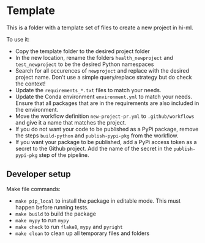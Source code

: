 # Template

This is a folder with a template set of files to create a new project in hi-ml.

To use it:

* Copy the template folder to the desired project folder
* In the new location, rename the folders `health_newproject` and `test_newproject` to be the desired Python namespaces
* Search for all occurences of `newproject` and replace with the desired project name. Don't use a simple query/replace
  strategy but do check the context!
* Update the `requirements_*.txt` files to match your needs.
* Update the Conda environment `environment.yml` to match your needs. Ensure that all packages that are in the
  requirements are also included in the environment.
* Move the workflow definition `new-project-pr.yml` to `.github/workflows` and give it a name that matches the project.
* If you do not want your code to be published as a PyPi package, remove the steps `build-python` and `publish-pypi-pkg`
  from the workflow.
* If you want your package to be published, add a PyPi access token as a secret to the Github project. Add the name of
  the secret in the `publish-pypi-pkg` step of the pipeline.

## Developer setup

Make file commands:

* `make pip_local` to install the package in editable mode. This must happen before running tests.
* `make build` to build the package
* `make mypy` to run `mypy`
* `make check` to run `flake8`, `mypy` and `pyright`
* `make clean` to clean up all temporary files and folders

